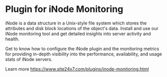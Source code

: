 Plugin for iNode Monitoring
=============================

iNode is a data structure in a Unix-style file system which stores the attributes and disk block locations of the object's data. Install and use our iNode monitoring tool and get detailed insights into server activity and health.

Get to know how to configure the iNode plugin and the monitoring metrics for providing in-depth visibility into the performance, availability, and usage stats of iNode servers.

Learn more https://www.site24x7.com/plugins/inode-monitoring.html
